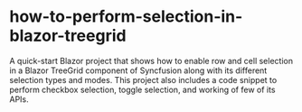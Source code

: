 # how-to-perform-selection-in-blazor-treegrid
A quick-start Blazor project that shows how to enable row and cell selection in a Blazor TreeGrid component of Syncfusion along with its different selection types and modes. This project also includes a code snippet to perform checkbox selection, toggle selection, and working of few of its APIs.
